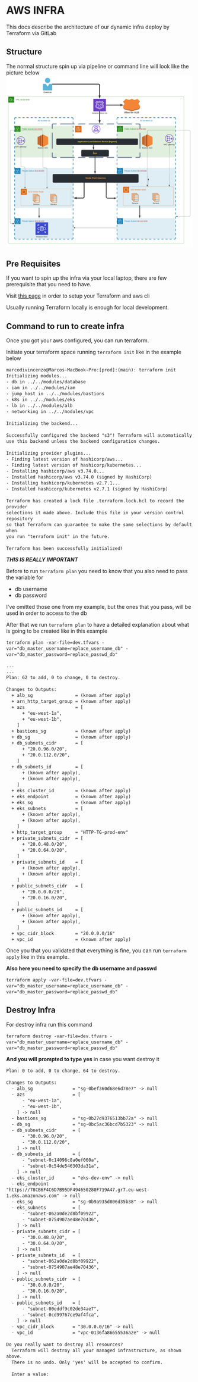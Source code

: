# AWS INFRA 

This docs describe the architecture of our dynamic infra deploy by Terraform via GitLab

## Structure 
The normal structure spin up via pipeline or command line will look like the picture below 
![noah infra](noah_infra.jpeg "Infra AWS")

## Pre Requisites

If you want to spin up the infra via your local laptop, there are few prerequisite that you need to have.

Visit [this page](https://gitlab.com/noah-energy/infranoah/infra_aws/-/wikis/home#prerequisite) in order to setup your Terraform and aws cli

Usually running Terraform locally is enough for local development.

## Command to run to create infra

Once you got your aws configured, you can run terraform.

Initiate your terraform space running `terraform init` like in the example below

```
marcodivincenzo@Marcos-MacBook-Pro:[prod]:(main): terraform init
Initializing modules...
- db in ../../modules/database
- iam in ../../modules/iam
- jump_host in ../../modules/bastions
- k8s in ../../modules/eks
- lb in ../../modules/alb
- networking in ../../modules/vpc

Initializing the backend...

Successfully configured the backend "s3"! Terraform will automatically
use this backend unless the backend configuration changes.

Initializing provider plugins...
- Finding latest version of hashicorp/aws...
- Finding latest version of hashicorp/kubernetes...
- Installing hashicorp/aws v3.74.0...
- Installed hashicorp/aws v3.74.0 (signed by HashiCorp)
- Installing hashicorp/kubernetes v2.7.1...
- Installed hashicorp/kubernetes v2.7.1 (signed by HashiCorp)

Terraform has created a lock file .terraform.lock.hcl to record the provider
selections it made above. Include this file in your version control repository
so that Terraform can guarantee to make the same selections by default when
you run "terraform init" in the future.

Terraform has been successfully initialized!
```

**_THIS IS REALLY IMPORTANT_**

Before to run `terraform plan` you need to know that you also need to pass the variable for 

- db username 
- db password

I've omitted those one from my example, but the ones that you pass, will be used in order to access to the db


After that we run `terraform plan` to have a detailed explanation about what is going to be created like in this example

```
terraform plan -var-file=dev.tfvars -var="db_master_username=replace_username_db" -var="db_master_password=replace_passwd_db"
```
```
...
...
Plan: 62 to add, 0 to change, 0 to destroy.

Changes to Outputs:
  + alb_sg                = (known after apply)
  + arn_http_target_group = (known after apply)
  + azs                   = [
      + "eu-west-1a",
      + "eu-west-1b",
    ]
  + bastions_sg           = (known after apply)
  + db_sg                 = (known after apply)
  + db_subnets_cidr       = [
      + "20.0.96.0/20",
      + "20.0.112.0/20",
    ]
  + db_subnets_id         = [
      + (known after apply),
      + (known after apply),
    ]
  + eks_cluster_id        = (known after apply)
  + eks_endpoint          = (known after apply)
  + eks_sg                = (known after apply)
  + eks_subnets           = [
      + (known after apply),
      + (known after apply),
    ]
  + http_target_group     = "HTTP-TG-prod-env"
  + private_subnets_cidr  = [
      + "20.0.48.0/20",
      + "20.0.64.0/20",
    ]
  + private_subnets_id    = [
      + (known after apply),
      + (known after apply),
    ]
  + public_subnets_cidr   = [
      + "20.0.0.0/20",
      + "20.0.16.0/20",
    ]
  + public_subnets_id     = [
      + (known after apply),
      + (known after apply),
    ]
  + vpc_cidr_block        = "20.0.0.0/16"
  + vpc_id                = (known after apply)
```

Once you that you validated that everything is fine, you can run `terraform apply` like in this example. 

**Also here you need to specify the db username and passwd**

````
terraform apply -var-file=dev.tfvars -var="db_master_username=replace_username_db" -var="db_master_password=replace_passwd_db"
````

## Destroy Infra

For destroy infra run this command 
````
terraform destroy -var-file=dev.tfvars -var="db_master_username=replace_username_db" -var="db_master_password=replace_passwd_db"
````

**And you will prompted to type yes** in case you want destroy it

```
Plan: 0 to add, 0 to change, 64 to destroy.

Changes to Outputs:
  - alb_sg               = "sg-0bef360d68e6d78e7" -> null
  - azs                  = [
      - "eu-west-1a",
      - "eu-west-1b",
    ] -> null
  - bastions_sg          = "sg-0b27d9376513bb72a" -> null
  - db_sg                = "sg-0bc5ac36bcd7b5323" -> null
  - db_subnets_cidr      = [
      - "30.0.96.0/20",
      - "30.0.112.0/20",
    ] -> null
  - db_subnets_id        = [
      - "subnet-0c14096c8a0ef060a",
      - "subnet-0c54de546303da31a",
    ] -> null
  - eks_cluster_id       = "eks-dev-env" -> null
  - eks_endpoint         = "https://78CB6F4C6D7B95DF494650280F719A47.gr7.eu-west-1.eks.amazonaws.com" -> null
  - eks_sg               = "sg-0b9a935d806d35b38" -> null
  - eks_subnets          = [
      - "subnet-062a0de2d8bf09922",
      - "subnet-0754907ae48e70436",
    ] -> null
  - private_subnets_cidr = [
      - "30.0.48.0/20",
      - "30.0.64.0/20",
    ] -> null
  - private_subnets_id   = [
      - "subnet-062a0de2d8bf09922",
      - "subnet-0754907ae48e70436",
    ] -> null
  - public_subnets_cidr  = [
      - "30.0.0.0/20",
      - "30.0.16.0/20",
    ] -> null
  - public_subnets_id    = [
      - "subnet-00eddf9c02de34ae7",
      - "subnet-0cd99767ce9af4fca",
    ] -> null
  - vpc_cidr_block       = "30.0.0.0/16" -> null
  - vpc_id               = "vpc-0136fa86655536a2e" -> null

Do you really want to destroy all resources?
  Terraform will destroy all your managed infrastructure, as shown above.
  There is no undo. Only 'yes' will be accepted to confirm.

  Enter a value:
```
